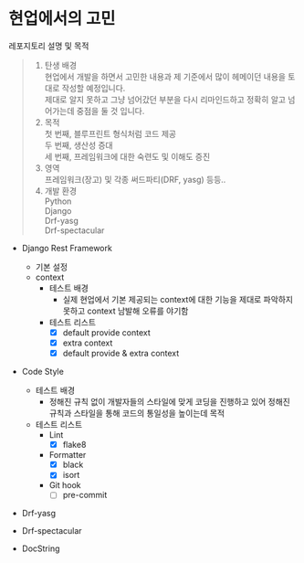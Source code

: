 현업에서의 고민
=============
레포지토리 설명 및 목적
> 1. 탄생 배경  
 현업에서 개발을 하면서 고민한 내용과 제 기준에서 많이 헤메이던 내용을 토대로 작성할 예정입니다.  
 제대로 알지 못하고 그냥 넘어갔던 부분을 다시 리마인드하고 정확히 알고 넘어가는데 중점을 둘 것 입니다.  
> 2. 목적  
 첫 번째, 블루프린트 형식처럼 코드 제공  
 두 번째, 생산성 증대  
 세 번째, 프레임워크에 대한 숙련도 및 이해도 증진  
> 3. 영역  
 프레임워크(장고) 및 각종 써드파티(DRF, yasg) 등등..  
> 4. 개발 환경  
 Python  
 Django   
 Drf-yasg  
 Drf-spectacular   

- Django Rest Framework
    - 기본 설정
    - context
      - 테스트 배경
        - 실제 현업에서 기본 제공되는 context에 대한 기능을 제대로 파악하지 못하고 context 남발해 오류를 야기함
      - 테스트 리스트
        - [X] default provide context
        - [X] extra context
        - [X] default provide & extra context

- Code Style
  - 테스트 배경
    - 정해진 규칙 없이 개발자들의 스타일에 맞게 코딩을 진행하고 있어 정해진 규칙과 스타일을 통해 코드의 통일성을 높이는데 목적
  - 테스트 리스트
    - Lint
      - [X] flake8
    - Formatter
      - [X] black
      - [X] isort
    - Git hook
      - [ ] pre-commit

- Drf-yasg

- Drf-spectacular

- DocString